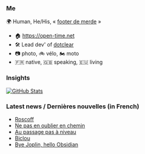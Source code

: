 ### Me

🌍 Human, He/His, « [footer de merde](https://open-time.net/post/2013/07/17/La-veritable-histoire-du-Footer-de-merde-) » 
* 🏠 https://open-time.net 
* 🛠️ Lead dev' of [dotclear](https://git.dotclear.org/dev/dotclear)
* 📷 photo, 🚲 vélo, 🏍️ moto 
* 🇫🇷 native, 🇬🇧 speaking, 🇪🇺 living

### Insights

[![GitHub Stats](https://github-readme-stats-sigma-five.vercel.app/api?username=franck-paul)](https://github.com/franck-paul)

### Latest news / Dernières nouvelles (in French)

<!-- BLOG-POST-LIST:START -->
- [Roscoff](https://open-time.net/post/2025/03/04/Roscoff)
- [Ne pas en oublier en chemin](https://open-time.net/post/2025/03/03/Ne-pas-en-oublier-en-chemin)
- [Au passage pas à niveau](https://open-time.net/post/2025/03/02/Au-passage-pas-a-niveau)
- [Biclou](https://open-time.net/post/2025/03/01/Biclou)
- [Bye Joplin, hello Obsidian](https://open-time.net/post/2025/02/28/Bye-Joplin-hello-Obsidian)
<!-- BLOG-POST-LIST:END -->
